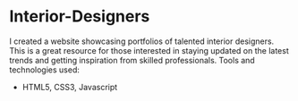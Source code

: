 # Interior-Designers
I created a website showcasing portfolios of talented interior
designers. This is a great resource for those interested in
staying updated on the latest trends and getting inspiration
from skilled professionals.
Tools and technologies used:
- HTML5, CSS3, Javascript
